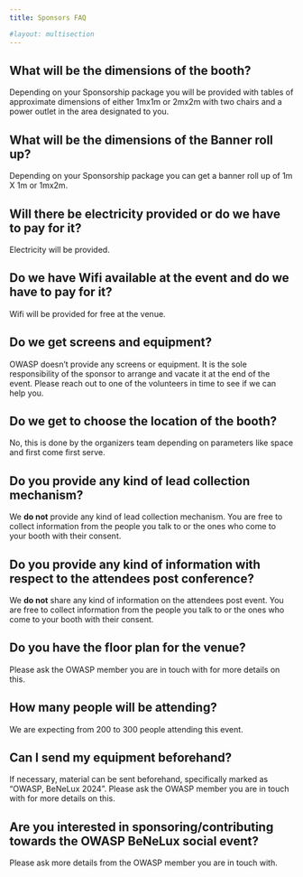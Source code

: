 ```yaml
---
title: Sponsors FAQ

#layout: multisection
---
```

  
## What will be the dimensions of the booth?
Depending on your Sponsorship package you will be provided 
with tables of approximate dimensions of either 1mx1m or 
2mx2m with two chairs and a power outlet in the area 
designated to you.

## What will be the dimensions of the Banner roll up?
Depending on your Sponsorship package you can get a banner 
roll up of 1m X 1m or 1mx2m.

## Will there be electricity provided or do we have to pay for it?
Electricity will be provided.

## Do we have Wifi available at the event and do we have to pay for it?
Wifi will be provided for free at the venue.

## Do we get screens and equipment?
OWASP doesn’t provide any screens or equipment. It is the 
sole responsibility of the sponsor to arrange and vacate it 
at the end of the event. Please reach out to one of the 
volunteers in time to see if we can help you.

## Do we get to choose the location of the booth?
No, this is done by the organizers team depending on 
parameters like space and first come first serve.

## Do you provide any kind of lead collection mechanism?
We **do not** provide any kind of lead collection mechanism. 
You are free to collect information from the people you talk 
to or the ones who come to your booth with their consent.

## Do you provide any kind of information with respect to the attendees post conference?
We **do not** share any kind of information on the attendees 
post event. You are free to collect information from the 
people you talk to or the ones who come to your booth with 
their consent.

## Do you have the floor plan for the venue?
Please ask the OWASP member you are in touch with for more 
details on this.

## How many people will be attending?
We are expecting from 200 to 300 people attending this 
event.

## Can I send my equipment beforehand?
If necessary, material can be sent beforehand, specifically 
marked as “OWASP, BeNeLux 2024”. Please ask the OWASP member 
you are in touch with for more details on this.

## Are you interested in sponsoring/contributing towards the OWASP BeNeLux social event?
Please ask more details from the OWASP member you are in 
touch with.
